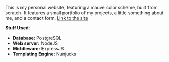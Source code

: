 This is my personal website, featuring a mauve color scheme, built from scratch. It features a small portfolio of my projects, a little something about me, and a contact form. [Link to the site](https://gmlunesa.webeng.life)

**Stuff Used**:

- **Database:** PostgreSQL
- **Web server:** NodeJS
- **Middleware:** ExpressJS
- **Templating Engine:** Nunjucks


